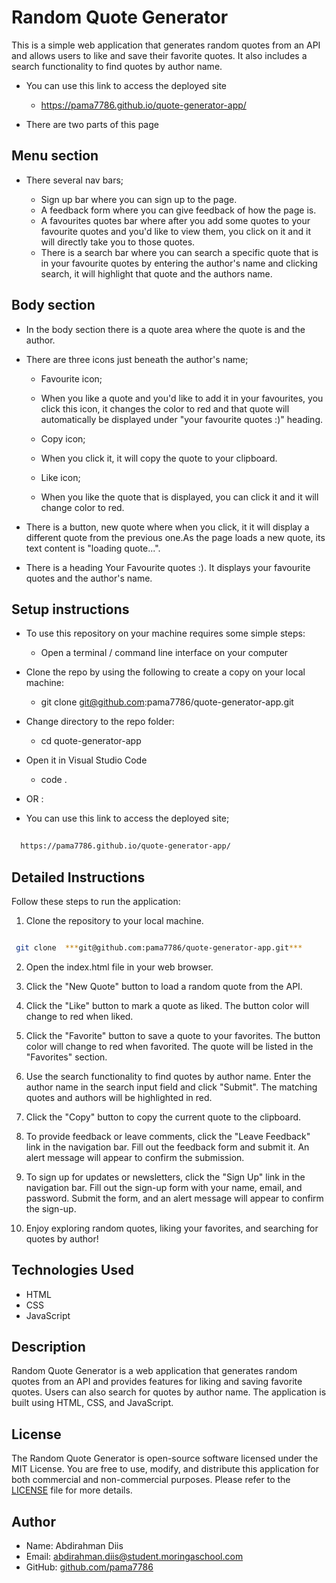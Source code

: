 # Random Quote Generator

 This is a simple web application that generates random quotes from an API and allows users to like and save their favorite quotes. It also includes a search functionality to find quotes by author name.

- You can use this link to access the deployed site
  
     - https://pama7786.github.io/quote-generator-app/

- There are two parts of this page

## Menu section ##

 - There several nav bars;

     - Sign up bar where you can sign up to the page.
     - A feedback form where you can give feedback of how the page is. 
     - A favourites quotes bar where after you add some quotes to your favourite quotes and you'd like to view them, you click on it and it will directly take you to those quotes.
     - There is a search bar where you can search a specific quote that is in your favourite quotes by entering the author's name and clicking search, it will highlight that quote and the authors name. 

## Body section ## 

- In the body section there is a quote area where the quote is and the author. 

- There are three icons just beneath the author's name;

     - Favourite icon; 
     - When you like a quote and you'd like to add it in your favourites, you click this icon, it changes the color to red and that quote will automatically be displayed under "your favourite quotes :)" heading.

     - Copy icon;
     - When you click it, it will copy the quote to your clipboard.

     - Like icon;
     - When you like the quote that is displayed, you can click it and it will change color to red.  

- There is a button, new quote where when you click, it it will display a different quote from the previous one.As the page loads a new quote, its text content is "loading quote...".   

- There is a heading Your Favourite quotes :). It displays your favourite quotes and the author's name.

## Setup instructions

- To use this repository on your machine requires some simple steps:

    - Open a terminal / command line interface on your computer

- Clone the repo by using the following to create a copy on your local machine:

    - git clone git@github.com:pama7786/quote-generator-app.git

- Change directory to the repo folder:

    - cd quote-generator-app

- Open it in Visual Studio Code

    - code .

- OR : 
- You can use this link to access the deployed site;

 ```bash
   
   https://pama7786.github.io/quote-generator-app/

 ```





## Detailed Instructions

Follow these steps to run the application:

1. Clone the repository to your local machine.

```bash

 git clone  ***git@github.com:pama7786/quote-generator-app.git***

```

2. Open the index.html file in your web browser.

3. Click the "New Quote" button to load a random quote from the API.

4. Click the "Like" button to mark a quote as liked. The button color will change to red when liked.

5. Click the "Favorite" button to save a quote to your favorites. The button color will change to red when favorited. The quote will be listed in the "Favorites" section.

6. Use the search functionality to find quotes by author name. Enter the author name in the search input field and click "Submit". The matching quotes and authors will be highlighted in red.

7. Click the "Copy" button to copy the current quote to the clipboard.

8. To provide feedback or leave comments, click the "Leave Feedback" link in the navigation bar. Fill out the feedback form and submit it. An alert message will appear to confirm the submission.

9. To sign up for updates or newsletters, click the "Sign Up" link in the navigation bar. Fill out the sign-up form with your name, email, and password. Submit the form, and an alert message will appear to confirm the sign-up.

10. Enjoy exploring random quotes, liking your favorites, and searching for quotes by author!

## Technologies Used

- HTML
- CSS
- JavaScript

## Description

Random Quote Generator is a web application that generates random quotes from an API and provides features for liking and saving favorite quotes. Users can also search for quotes by author name. The application is built using HTML, CSS, and JavaScript.

## License

The Random Quote Generator is open-source software licensed under the MIT License. You are free to use, modify, and distribute this application for both commercial and non-commercial purposes. Please refer to the [LICENSE](LICENSE) file for more details.

## Author

- Name: Abdirahman Diis
- Email: abdirahman.diis@student.moringaschool.com
- GitHub: [github.com/pama7786](https://github.com/pama7786)

